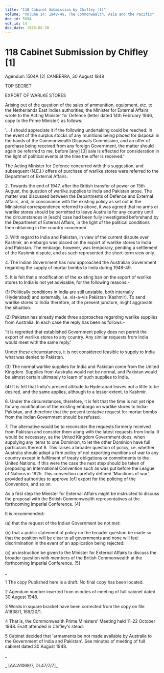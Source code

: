 ```yaml
---
title: "118 Cabinet Submission by Chifley [1]"
volume: "Volume 14: 1948-49, The Commonwealth, Asia and the Pacific"
doc_id: 5894
vol_id: 14
doc_date: 1948-08-30
---
```


# 118 Cabinet Submission by Chifley [1]

Agendum 1504A [2] CANBERRA, 30 August 1948

TOP SECRET

EXPORT OF WARLKE STORES

Arising out of the question of the sales of ammunition, equipment, etc. to the Netherlands East Indies authorities, the Minister for External Affairs wrote to the Acting Minister for Defence (letter dated 14th February 1946, copy to the Prime Minister) as follows:

'... I should appreciate it if the following undertaking could be reached. In the event of the surplus stocks of any munitions being placed for disposal in the hands of the Commonwealth Disposals Commission, and an offer of purchase being received from any foreign Government, the matter should again be referred to me, before [any] [3] sale is effected for consideration in the light of political events at the time the offer is received.'

The Acting Minister for Defence concurred with this suggestion, and subsequent (N.E.I.) offers of purchase of warlike stores were referred to the Department of External Affairs.

2\. Towards the end of 1947, after the British transfer of power on 15th August, the question of warlike supplies to India and Pakistan arose. The matter was discussed between the Departments of Defence and External Affairs, and, in consonance with the existing policy as set out in the Ministerial correspondence referred to above, it was agreed that no arms or warlike stores should be permitted to leave Australia for any country until the circumstances in [each] case had been fully investigated beforehand by the Department of External Affairs, in the light of the political conditions then obtaining in the country concerned.

3\. With regard to India and Pakistan, in view of the current dispute over Kashmir, an embargo was placed on the export of warlike stores to India and Pakistan. The embargo, however, was temporary, pending a settlement of the Kashmir dispute, and as such represented the short-term view only.

4\. The Indian Government has now approached the Australian Government regarding the supply of mortar bombs to India during 1948-49.

5\. It is felt that a modification of the existing ban on the export of warlike stores to India is not yet advisable, for the following reasons:-

(1) Politically conditions in India are still unstable, both internally (Hyderabad) and externally, i.e. vis-a-vis Pakistan (Kashmir). To send warlike stores to India therefore, at the present juncture, might aggravate the situation.

(2) Pakistan has already made three approaches regarding warlike supplies from Australia. In each case the reply has been as follows:-

'It is regretted that established Government policy does not permit the export of warlike stores to any country. Any similar requests from India would meet with the same reply.'

Under these circumstances, it is not considered feasible to supply to India what was denied to Pakistan.

(3) The normal warlike supplies for India and Pakistan come from the United Kingdom. Supplies from Australia would not be normal, and Pakistan would be almost certain ultimately to learn of such supplies to India.

(4) It is felt that India's present attitude to Hyderabad leaves not a little to be desired, and the same applies, although to a lesser extent, to Kashmir.

6\. Under the circumstances, therefore, it is felt that the time is not yet ripe for any modification of the existing embargo on warlike stores to India-Pakistan, and therefore that the present tentative request for mortar bombs from the Indian Government should be refused.

7\. The alternative would be to reconsider the requests formerly received from Pakistan and consider them along with the latest requests from India. It would be necessary, as the United Kingdom Government does, when supplying any items to one Dominion, to let the other Dominion have full particulars thereof 8. This raises a broader question of policy, i.e. whether Australia should adopt a firm policy of not exporting munitions of war to any country except in fulfilment of treaty obligations or commitments to the United Nations. If this were the case the next step should be taken of proposing an International Convention such as was put before the League of Nations in 1925. This convention carefully defined 'Munitions of war', provided authorities to approve [of] export for the policing of the Convention, and so on.

As a first step the Minister for External Affairs might be instructed to discuss the proposal with the British Commonwealth representatives at the forthcoming Imperial Conference. [4]

It is recommended:-

(a) that the request of the Indian Government be not met:

(b) that a public statement of policy on the broader question be made so that the position will be clear to all governments and none will feel discrimination in the event of an application being rejected:

(c) an instruction be given to the Minister for External Affairs to discuss the broader question with members of the British Commonwealth at the forthcoming Imperial Conference. [5]

_

1 The copy Published here is a draft. No final copy has been located.

2 Agendum number inserted from minutes of meeting of full cabinet dated 30 August 1948.

3 Words in square bracket have been corrected from the copy on file A1838/1, 169/20/1.

4 That is, the Commonwealth Prime Ministers' Meeting held 11-22 October 1948. Evatt attended in Chifley's stead.

5 Cabinet decided that 'armaments be not made available by Australia to the Government of India and Pakistan'. See minutes of meeting of full cabinet dated 30 August 1948.

_

_ [AA:A1068/7, DL47/7/7]_
